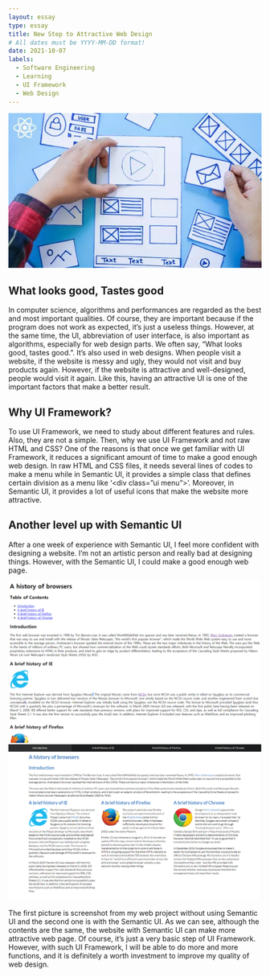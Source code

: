 ```yaml
---
layout: essay
type: essay
title: New Step to Attractive Web Design
# All dates must be YYYY-MM-DD format!
date: 2021-10-07
labels:
  - Software Engineering
  - Learning
  - UI Framework
  - Web Design
---
```


<img class="ui large floated image" src="../images/ui-framework.png">

## What looks good, Tastes good

In computer science, algorithms and performances are regarded as the best and most important qualities. Of course, they are important because if the program does not work as expected, it’s just a useless things. However, at the same time, the UI, abbreviation of user interface, is also important as algorithms, especially for web design parts. We often say, “What looks good, tastes good.”. It’s also used in web designs. When people visit a website, if the website is messy and ugly, they would not visit and buy products again. However, if the website is attractive and well-designed, people would visit it again. Like this, having an attractive UI is one of the important factors that make a better result.


## Why UI Framework?

To use UI Framework, we need to study about different features and rules. Also, they are not a simple. Then, why we use UI Framework and not raw HTML and CSS? One of the reasons is that once we get familiar with UI Framework, it reduces a significant amount of time to make a good enough web design. In raw HTML and CSS files, it needs several lines of codes to make a menu while in Semantic UI, it provides a simple class that defines certain division as a menu like ‘<div class=”ui menu”>’. Moreover, in Semantic UI, it provides a lot of useful icons that make the website more attractive. 




## Another level up with Semantic UI 

After a one week of experience with Semantic UI, I feel more confident with designing a website. I’m not an artistic person and really bad at designing things. However, with the Semantic UI, I could make a good enough web page. 

<img class="ui large left image" src="../images/browsehistory-without-UI.PNG">
<img class="ui large right image" src="../images/browsehistory-with-UI.PNG">
 
The first picture is screenshot from my web project without using Semantic UI and the second one is with the Semantic UI. As we can see, although the contents are the same, the website with Semantic UI can make more attractive web page. Of course, it’s just a very basic step of UI Framework. However, with such UI Framework, I will be able to do more and more functions, and it is definitely a worth investment to improve my quality of web design.
<br>
